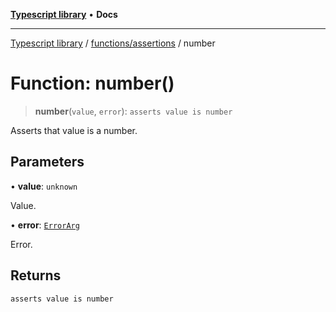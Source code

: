 [**Typescript library**](../../../index.md) • **Docs**

***

[Typescript library](../../../modules.md) / [functions/assertions](../index.md) / number

# Function: number()

> **number**(`value`, `error`): `asserts value is number`

Asserts that value is a number.

## Parameters

• **value**: `unknown`

Value.

• **error**: [`ErrorArg`](../type-aliases/ErrorArg.md)

Error.

## Returns

`asserts value is number`
